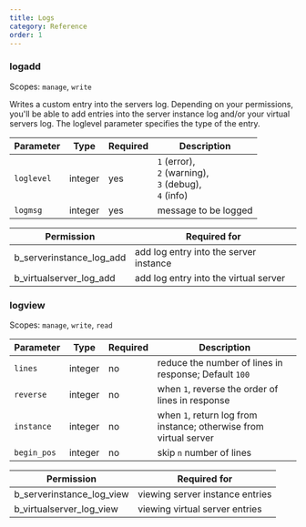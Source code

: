 ```yaml
---
title: Logs
category: Reference
order: 1
---
```


### logadd

Scopes: `manage`, `write`

Writes a custom entry into the servers log. Depending on your permissions, you'll be able to add entries into the server instance log and/or your virtual servers log. The loglevel parameter specifies the type of the entry.

| Parameter     | Type      | Required | Description
|---------------|-----------|----------|------------
| `loglevel`    | integer   | yes      | `1` (error),<br>`2` (warning),<br> `3` (debug),<br>`4` (info)
| `logmsg`      | integer   | yes      | message to be logged

| Permission                               | Required for
|------------------------------------------|-------------
| b_serverinstance_log_add                 | add log entry into the server instance
| b_virtualserver_log_add                  | add log entry into the virtual server

### logview

Scopes: `manage`, `write`, `read`

| Parameter     | Type      | Required | Description
|---------------|-----------|----------|------------
| `lines`       | integer   | no       | reduce the number of lines in response; Default `100`
| `reverse`     | integer   | no       | when `1`, reverse the order of lines in response
| `instance`    | integer   | no       | when `1`, return log from instance; otherwise from virtual server
| `begin_pos`   | integer   | no       | skip `n` number of lines

| Permission                               | Required for
|------------------------------------------|-------------
| b_serverinstance_log_view                | viewing server instance entries
| b_virtualserver_log_view                 | viewing virtual server entries
